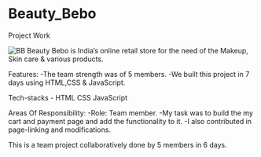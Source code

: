 # Beauty_Bebo
Project Work



<img alt="BB" src="https://user-images.githubusercontent.com/101388764/185233852-223e6d4e-5f6e-442b-958e-3c467cb3f744.jpg"/>
Beauty Bebo is India’s online retail store for the
need of the Makeup, Skin care & various
products.

Features:
  -The team strength was of 5 members.
  -We built this project in 7 days using HTML,CSS
  & JavaScript.

Tech-stacks - HTML CSS JavaScript

Areas Of Responsibility:
  -Role: Team member.
  -My task was to build the my cart and payment page and add the functionality to it.
  -I also contributed in page-linking and modifications.

This is a team project collaboratively done by
5 members in 6 days.


